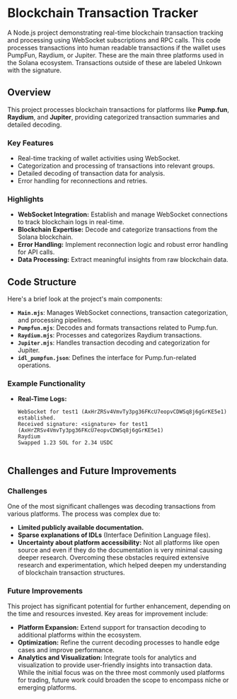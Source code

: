 # Blockchain Transaction Tracker

A Node.js project demonstrating real-time blockchain transaction tracking and processing using WebSocket subscriptions and RPC calls. This code processes transactions into human readable transactions if the wallet uses PumpFun, Raydium, or Jupiter. These are the main three platforms used in the Solana ecosystem. Transactions outside of these are labeled Unkown with the signature. 

## Overview

This project processes blockchain transactions for platforms like **Pump.fun**, **Raydium**, and **Jupiter**, providing categorized transaction summaries and detailed decoding.

### Key Features
- Real-time tracking of wallet activities using WebSocket.
- Categorization and processing of transactions into relevant groups.
- Detailed decoding of transaction data for analysis.
- Error handling for reconnections and retries.

### Highlights
- **WebSocket Integration:** Establish and manage WebSocket connections to track blockchain logs in real-time.
- **Blockchain Expertise:** Decode and categorize transactions from the Solana blockchain.
- **Error Handling:** Implement reconnection logic and robust error handling for API calls.
- **Data Processing:** Extract meaningful insights from raw blockchain data.

## Code Structure
Here's a brief look at the project's main components:

- **`Main.mjs`**: Manages WebSocket connections, transaction categorization, and processing pipelines.
- **`Pumpfun.mjs`**: Decodes and formats transactions related to Pump.fun.
- **`Raydium.mjs`**: Processes and categorizes Raydium transactions.
- **`Jupiter.mjs`**: Handles transaction decoding and categorization for Jupiter.
- **`idl_pumpfun.json`**: Defines the interface for Pump.fun-related operations.

### Example Functionality

- **Real-Time Logs:**
  ```plaintext
  WebSocket for test1 (AxHrZRSv4VmvTy3pg36FKcU7eopvCDWSq8j6gGrKE5e1) established.
  Received signature: <signature> for test1 (AxHrZRSv4VmvTy3pg36FKcU7eopvCDWSq8j6gGrKE5e1)
  Raydium
  Swapped 1.23 SOL for 2.34 USDC


## Challenges and Future Improvements

### Challenges
One of the most significant challenges was decoding transactions from various platforms. The process was complex due to:
- **Limited publicly available documentation.**
- **Sparse explanations of IDLs** (Interface Definition Language files).
- **Uncertainty about platform accessibility:** Not all platforms like open source and even if they do the documentation is very minimal causing deeper research.
Overcoming these obstacles required extensive research and experimentation, which helped deepen my understanding of blockchain transaction structures.

### Future Improvements
This project has significant potential for further enhancement, depending on the time and resources invested. Key areas for improvement include:
- **Platform Expansion:** Extend support for transaction decoding to additional platforms within the ecosystem.
- **Optimization:** Refine the current decoding processes to handle edge cases and improve performance.
- **Analytics and Visualization:** Integrate tools for analytics and visualization to provide user-friendly insights into transaction data.
While the initial focus was on the three most commonly used platforms for trading, future work could broaden the scope to encompass niche or emerging platforms.